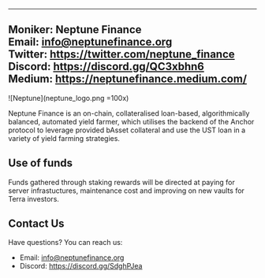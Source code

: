 
---
Moniker: Neptune Finance  
Email: info@neptunefinance.org  
Twitter: https://twitter.com/neptune_finance  
Discord: https://discord.gg/QC3xbhn6  
Medium: https://neptunefinance.medium.com/  
---

![Neptune](neptune_logo.png =100x)

Neptune Finance is an on-chain, collateralised loan-based, algorithmically balanced, automated yield farmer, which utilises the backend of the Anchor protocol to leverage provided bAsset collateral and use the UST loan in a variety of yield farming strategies. 

## Use of funds

Funds gathered through staking rewards will be directed at paying for server infrastuctures, maintenance cost and improving on new vaults for Terra investors.


## Contact Us

Have questions? You can reach us:

- Email: info@neptunefinance.org  
- Discord: https://discord.gg/SdghPJea  
